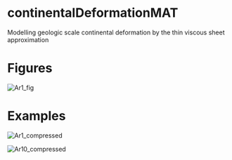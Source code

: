 # continentalDeformationMAT
Modelling geologic scale continental deformation by the thin viscous sheet approximation 

# Figures

![Ar1_fig](https://user-images.githubusercontent.com/38541020/87987422-7c24a100-ca93-11ea-9592-a0246925571b.png)

# Examples

![Ar1_compressed](https://user-images.githubusercontent.com/38541020/87986639-3f0bdf00-ca92-11ea-9e81-d23afbbff34f.gif)

![Ar10_compressed](https://user-images.githubusercontent.com/38541020/87987207-19cba080-ca93-11ea-9995-9f8749467be7.gif)
